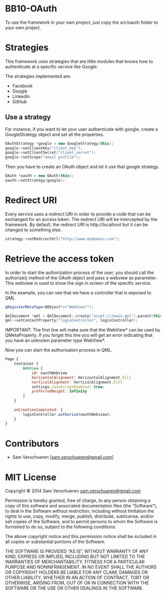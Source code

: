 BB10-OAuth
==========

To use the framework in your own project, just copy the src/oauth folder to your own project.

# Strategies
This framework uses strategies that are little modules that knows how to authenticate at a specific service like Google.

The strategies implemented are:
* Facebook
* Google
* LinkedIn
* GitHub

## Use a strategy

For instance, if you want to let your user authenticate with google, create a GoogleStrategy object and set
all the properties.

```C++
OAuthStrategy *google = new GoogleStrategy(this);
google->setClientKey("client_key");
google->setClientSecret("client_secret");
google->setScope("email profile");
```

Then you have to create an OAuth object and let it use that google strategy.

```C++
OAuth *oauth = new OAuth(this);
oauth->setStrategy(google);
```

# Redirect URI
Every service uses a redirect URI in order to provide a code that can be exchanged for an access token. The redirect URI will be intercepted
by the framework. By default, the redirect URI is http://localhost but it can be changed to something else.

```C++
strategy->setRedirectUrl("http://www.mydomain.com");
```

# Retrieve the access token
In order to start the authorization process of the user, you should call the authorize() method of the OAuth object and pass a webview
as parameter. This webview is used to show the sign in screen of the specific service.

In the example, you can see that we have a controller that is exposed to QML

```C++
qRegisterMetaType<QObject*>("WebView*");

QmlDocument *qml = QmlDocument::create("asset:///main.qml").parent(this);
qml->setContextProperty("loginController", loginController);
```

IMPORTANT: The first line will make sure that the WebView* can be used by QMetaProperty. If you forget this line you will get an error indicating
that you have an unknown parameter type WebView*.

Now you can start the authorisation process in QML.

```QML
Page {
    Container {
        WebView {
            id: oauthWebview
            horizontalAlignment: HorizontalAlignment.Fill
            verticalAlignment: VerticalAlignment.Fill
            settings.javaScriptEnabled: true;
            preferredHeight: Infinity
        }
    }
    
    onCreationCompleted: {
        loginController.authorize(oauthWebview);
    }
}
```

# Contributors
* Sam Verschueren	[sam.verschueren@gmail.com]

# MIT License
Copyright © 2014 Sam Verschueren <sam.verschueren@gmail.com>

Permission is hereby granted, free of charge, to any person obtaining a copy of this software and associated documentation files (the “Software”), to deal in the Software without restriction, including without limitation the rights to use, copy, modify, merge, publish, distribute, sublicense, and/or sell copies of the Software, and to permit persons to whom the Software is furnished to do so, subject to the following conditions:

The above copyright notice and this permission notice shall be included in all copies or substantial portions of the Software.

THE SOFTWARE IS PROVIDED “AS IS”, WITHOUT WARRANTY OF ANY KIND, EXPRESS OR IMPLIED, INCLUDING BUT NOT LIMITED TO THE WARRANTIES OF MERCHANTABILITY, FITNESS FOR A PARTICULAR PURPOSE AND NONINFRINGEMENT. IN NO EVENT SHALL THE AUTHORS OR COPYRIGHT HOLDERS BE LIABLE FOR ANY CLAIM, DAMAGES OR OTHER LIABILITY, WHETHER IN AN ACTION OF CONTRACT, TORT OR OTHERWISE, ARISING FROM, OUT OF OR IN CONNECTION WITH THE SOFTWARE OR THE USE OR OTHER DEALINGS IN THE SOFTWARE.
